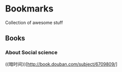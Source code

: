 # Bookmarks
Collection of awesome stuff

## Books
### About Social science
(《暗时间》)[http://book.douban.com/subject/6709809/]

